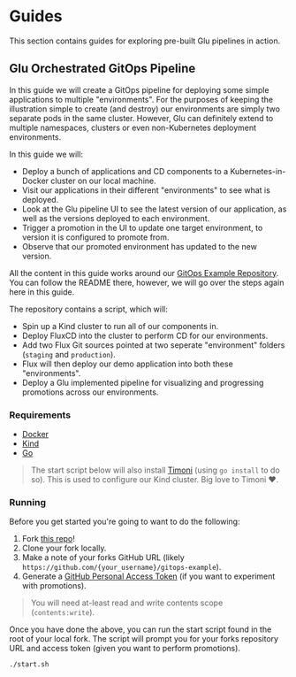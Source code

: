 # Guides

This section contains guides for exploring pre-built Glu pipelines in action.

## Glu Orchestrated GitOps Pipeline

In this guide we will create a GitOps pipeline for deploying some simple applications to multiple "environments".
For the purposes of keeping the illustration simple to create (and destroy) our environments are simply two separate pods in the same cluster. However, Glu can definitely extend to multiple namespaces, clusters or even non-Kubernetes deployment environments.

In this guide we will:

- Deploy a bunch of applications and CD components to a Kubernetes-in-Docker cluster on our local machine.
- Visit our applications in their different "environments" to see what is deployed.
- Look at the Glu pipeline UI to see the latest version of our application, as well as the versions deployed to each environment.
- Trigger a promotion in the UI to update one target environment, to version it is configured to promote from.
- Observe that our promoted environment has updated to the new version.

All the content in this guide works around our [GitOps Example Repository](https://github.com/get-glu/gitops-example).
You can follow the README there, however, we will go over the steps again here in this guide.

The repository contains a script, which will:

- Spin up a Kind cluster to run all of our components in.
- Deploy FluxCD into the cluster to perform CD for our environments.
- Add two Flux Git sources pointed at two seperate "environment" folders (`staging` and `production`).
- Flux will then deploy our demo application into both these "environments".
- Deploy a Glu implemented pipeline for visualizing and progressing promotions across our environments.

### Requirements

- [Docker](https://www.docker.com/)
- [Kind](https://kind.sigs.k8s.io/)
- [Go](https://go.dev/)

> The start script below will also install [Timoni](https://timoni.sh/) (using `go install` to do so).
> This is used to configure our Kind cluster.
> Big love to Timoni :heart:.

### Running

Before you get started you're going to want to do the following:

1. Fork [this repo](https://github.com/get-glu/gitops-example)!
2. Clone your fork locally.
3. Make a note of your forks GitHub URL (likely `https://github.com/{your_username}/gitops-example`).
4. Generate a [GitHub Personal Access Token](https://docs.github.com/en/authentication/keeping-your-account-and-data-secure/managing-your-personal-access-tokens) (if you want to experiment with promotions).

> You will need at-least read and write contents scope (`contents:write`).

Once you have done the above, you can run the start script found in the root of your local fork.
The script will prompt you for your forks repository URL and access token (given you want to perform promotions).

```console
./start.sh
```